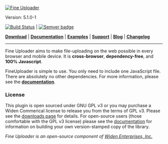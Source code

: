 [![Fine Uploader](http://fineuploader.com/img/FineUploader_logo.png)](http://fineuploader.com/)

Version: 5.1.0-1

[![Build Status](https://travis-ci.org/Widen/fine-uploader.png?branch=master)](https://travis-ci.org/Widen/fine-uploader) | [![Semver badge](http://calm-shore-6115.herokuapp.com/?label=SemVer&value=2.0.0&color=green)](http://semver.org/spec/v2.0.0.html)

[**Download**](http://fineuploader.com/downloads.html) |
[**Documentation**](http://docs.fineuploader.com) |
[**Examples**](http://fineuploader.com/demos) |
[**Support**](http://fineuploader.com/support.html) |
[**Blog**](http://blog.fineuploader.com/) |
[**Changelog**](http://blog.fineuploader.com/category/changelog/)

---

Fine Uploader aims to make file-uploading on the web possible in every browser and mobile device. It is **cross-browser**, **dependency-free**, and **100% Javascript**.

FineUploader is simple to use. You only need to include one JavaScript file. There are absolutely no other dependencies.
For more information, please see the [**documentation**](http://docs.fineuploader.com).

### License ###
This plugin is open sourced under GNU GPL v3 or you may purchase a Widen Commerical license to release you from the terms of
GPL v3.  Please see the [downloads page](http://fineuploader.com/downloads.html) for details.  For open-source users (those
comfortable with the GPL v3 license) please see the [documentation](http://docs.fineuploader.com) for information on building
your own version-stamped copy of the library.


*Fine Uploader is an open-source component of [Widen Enterprises, Inc.](http://www.widen.com/)*
